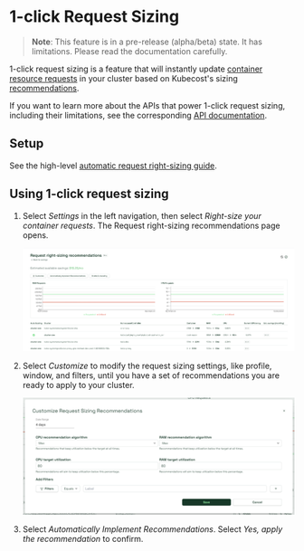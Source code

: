 1-click Request Sizing
=============================

> **Note**: This feature is in a pre-release (alpha/beta) state. It has limitations. Please read the documentation carefully.

1-click request sizing is a feature that will instantly update [container
resource
requests](https://kubernetes.io/docs/concepts/configuration/manage-resources-containers/#requests-and-limits)
in your cluster based on Kubecost's sizing
[recommendations](https://github.com/kubecost/docs/blob/main/api-request-right-sizing.md).

If you want to learn more about the APIs that power 1-click request sizing,
including their limitations, see the corresponding [API
documentation](https://github.com/kubecost/docs/blob/main/api-request-recommendation-apply.md).

## Setup

See the high-level [automatic request right-sizing guide](https://github.com/kubecost/docs/blob/main/auto-request-sizing.md).

## Using 1-click request sizing

1. Select _Settings_ in the left navigation, then select _Right-size your container requests_. The Request right-sizing recommendations page opens.

      ![Customize Request Sizing Recommendations window](https://github.com/kubecost/docs/blob/main/images/rightsizing.png)

2. Select _Customize_ to modify the request sizing settings, like profile, window, and filters, until
   you have a set of recommendations you are ready to apply to your cluster.
   
      ![Customize Request Sizing Recommendations window](https://github.com/kubecost/docs/blob/main/images/rightsizingcustomize.png)

3. Select _Automatically Implement Recommendations_. Select _Yes, apply the recommendation_ to confirm.

<!--- {"article":"5843816284823","section":"4402815656599","permissiongroup":"1500001277122"} --->
